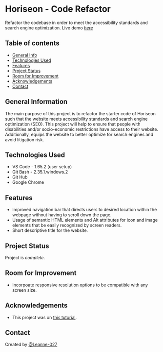 # Horiseon - Code Refactor
Refactor the codebase in order to meet the accessibility standards and search engine optimization.
Live demo [_here_](https://leanne-027.github.io/Horiseon/)

## Table of contents
* [General Info](#general-information)
* [Technologies Used](#technologies-used)
* [Features](#features)
* [Project Status](#project-status)
* [Room for Improvement](#room-for-improvement)
* [Acknowledgements](#acknowledgements)
* [Contact](#contact)

## General Information
The main purpose of this project is to refactor the starter code of Horiseon such that the website meets accessibility standards and search engine optimization (SEO).
This project will help to ensure that people with disabilities and/or socio-economic restrictions have access to their website.
Additionally, equips the website to better optimize for search engines and avoid litigation risk. 

## Technologies Used
- VS Code - 1.65.2 (user setup)
- Git Bash - 2.35.1.windows.2
- Git Hub 
- Google Chrome

## Features
- Improved navigation bar that directs users to desired location within the webpage without having to scroll down the page.
- Usage of semantic HTML elements and Alt attributes for icon and image elements that be easily recognized by screen readers.
- Short descriptive title for the website.

## Project Status
Project is _complete_.

## Room for Improvement
- Incorpoate responsive resolution options to be compatible with any screen size.

## Acknowledgements
- This project was on [this tutorial](https://www.w3schools.com/html/html5_semantic_elements.asp).

## Contact
Created by [@Leanne-027](mailto:lee.beautybae123@gmail.com)
